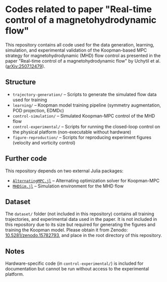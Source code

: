 # Codes related to paper "Real-time control of a magnetohydrodynamic flow"

This repository contains all code used for the data generation, learning, simulation, and experimental validation of the Koopman-based MPC strategy for magnetohydrodynamic (MHD) flow control as presented in the paper "Real-time control of a magnetohydrodynamic flow" by Uchytil et al. ([arXiv:2507.12479](https://arxiv.org/abs/2507.12479)).

## Structure

- `trajectory-generation/` – Scripts to generate the simulated flow data used for training
- `learning/` – Koopman model training pipeline (symmetry augmentation, POD projection, EDMDc)
- `control-simulation/` – Simulated Koopman-MPC control of the MHD flow
- `control-experimental/` – Scripts for running the closed-loop control on the physical platform (non-executable without hardware)
- `figure-reproduction/` – Scripts for reproducing experiment figures (velocity and vorticity control)


## Further code
This repository depends on two external Julia packages:
- [`AlternatingMPC.jl`](https://github.com/aa4cc/AlternatingMPC.jl) – Alternating optimization solver for Koopman-MPC
- [`MHDSim.jl`](https://github.com/aa4cc/MHDSim.jl) – Simulation environment for the MHD flow


## Dataset
The `dataset/` folder (not included in this repository) contains all training trajectories, and experimental data used in the paper. It is not included in this repository due to its size but required for generating the figures and training the Koopman model. Please obtain it from Zenodo: [10.5281/zenodo.15782793](https://doi.org/10.5281/zenodo.15782793), and place in the root directory of this repository.


## Notes
Hardware-specific code (in `control-experimental/`) is included for documentation but cannot be run without access to the experimental platform.
